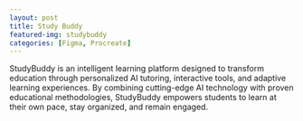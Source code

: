 ```yaml
---
layout: post
title: Study Buddy
featured-img: studybuddy
categories: [Figma, Procreate]
---
```

StudyBuddy is an intelligent learning platform designed to transform education through personalized AI tutoring, interactive tools, and adaptive learning experiences. By combining cutting-edge AI technology with proven educational methodologies, StudyBuddy empowers students to learn at their own pace, stay organized, and remain engaged.